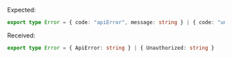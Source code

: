 Expected:
```ts
export type Error = { code: "apiError", message: string } | { code: "unauthorized", message: string }
```

Received:
```ts
export type Error = { ApiError: string } | { Unauthorized: string }
```
